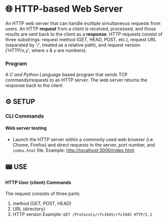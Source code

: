 # 🌐 HTTP-based Web Server
An HTTP web server that can handle multiple simultaneous requests from users. An HTTP **request** from a client is received, processed, and those results are sent back to the client as a **response**. HTTP requests consist of three substrings: request method (GET, HEAD, POST, etc.), request URL (separated by '/', treated as a relative path), and request version ('HTTP/x,y', where *x* & *y* are numbers).

### Program
A *C and Python Language* based program that sends TCP commands/requests to an HTTP server. The web server returns the response back to the client.

## ⚙️ SETUP
### CLI Commands

#### Web server testing
  - Launch the HTTP server within a commonly used web browser (i.e. Chome, Firefox) and direct requests to the server, port number, and `index.html` file. Example: [http://localhost:3000/index.html](http://localhost:3000/index.html).

## 📟 USE
#### HTTP User (client) Commands
The request consists of three parts:
1. method (GET, POST, HEAD)
2. URL (directory)
3. HTTP version
Example: `GET /Protocols/rfc1945/rfc1945 HTTP/1.1`
